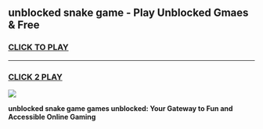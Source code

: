 
## unblocked snake game - Play Unblocked Gmaes & Free
<h3>
<a href="https://premium.freeplayer.one?title=unblocked_snake_game&ref=19F">CLICK TO PLAY</a></h3>
<hr>

<h3>
<a href="https://premium.freeplayer.one?title=unblocked_snake_game&ref=19F">CLICK 2 PLAY</a>
  
</h3>

<a href="https://premium.freeplayer.one?title=unblocked_snake_game&ref=19F/"><img src="https://clearcache.store/games.png"></a>


**unblocked snake game games unblocked: Your Gateway to Fun and Accessible Online Gaming**
